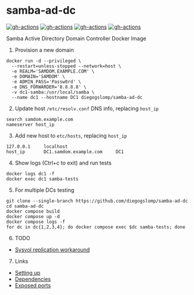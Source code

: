 # samba-ad-dc

[![gh-actions](https://github.com/diegogslomp/samba-ad-dc/actions/workflows/almalinux-image.yml/badge.svg)](https://github.com/diegogslomp/samba-ad-dc/actions/workflows/almalinux-image.yml)
[![gh-actions](https://github.com/diegogslomp/samba-ad-dc/actions/workflows/rockylinux-image.yml/badge.svg)](https://github.com/diegogslomp/samba-ad-dc/actions/workflows/rockylinux-image.yml)
[![gh-actions](https://github.com/diegogslomp/samba-ad-dc/actions/workflows/debian-image.yml/badge.svg)](https://github.com/diegogslomp/samba-ad-dc/actions/workflows/debian-image.yml)
[![gh-actions](https://github.com/diegogslomp/samba-ad-dc/actions/workflows/ubuntu-image.yml/badge.svg)](https://github.com/diegogslomp/samba-ad-dc/actions/workflows/ubuntu-image.yml)

Samba Active Directory Domain Controller Docker Image

1. Provision a new domain
```
docker run -d --privileged \
  --restart=unless-stopped --network=host \
  -e REALM='SAMDOM.EXAMPLE.COM' \
  -e DOMAIN='SAMDOM' \
  -e ADMIN_PASS='Passw0rd' \
  -e DNS_FORWARDER='8.8.8.8' \
  -v dc1-samba:/usr/local/samba \
  --name dc1 --hostname DC1 diegogslomp/samba-ad-dc
```

2. Update host `/etc/resolv.conf` DNS info, replacing `host_ip`
```
search samdom.example.com
nameserver host_ip
```

3. Add new host to `etc/hosts`, replacing `host_ip`
```
127.0.0.1     localhost
host_ip       DC1.samdom.example.com     DC1
```

4. Show logs (Ctrl+c to exit) and run tests
```
docker logs dc1 -f
docker exec dc1 samba-tests
```

5. For multiple DCs testing
```
git clone --single-branch https://github.com/diegogslomp/samba-ad-dc
cd samba-ad-dc
docker compose build
docker compose up -d
docker compose logs -f
for dc in dc{1,2,3,4}; do docker compose exec $dc samba-tests; done
```

6. TODO
 - [Sysvol replication workaround](https://wiki.samba.org/index.php/Rsync_based_SysVol_replication_workaround)

7. Links
 - [Setting up](https://wiki.samba.org/index.php/Setting_up_Samba_as_an_Active_Directory_Domain_Controller)
 - [Dependencies](https://wiki.samba.org/index.php/Package_Dependencies_Required_to_Build_Samba)
 - [Exposed ports](https://wiki.samba.org/index.php/Samba_AD_DC_Port_Usage)
